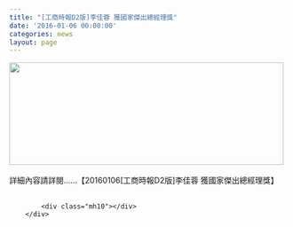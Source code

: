 ```yaml
---
title: "[工商時報D2版]李佳蓉 獲國家傑出總經理獎"
date: '2016-01-06 00:00:00'
categories: news
layout: page
---
```


<div class="text">
			<div>
	<img alt="" src="http://www.leishan.com.tw/UserFiles/images/500%288%29.jpg" style="width: 494px; height: 185px;"></div>
<div>
	<div>
		&nbsp;</div>
	<div>
		詳細內容請詳閱......【20160106[工商時報D2版]李佳蓉 獲國家傑出總經理獎】</div>
</div>
<div>
	&nbsp;</div>

			<div class="mh10"></div>
		</div>